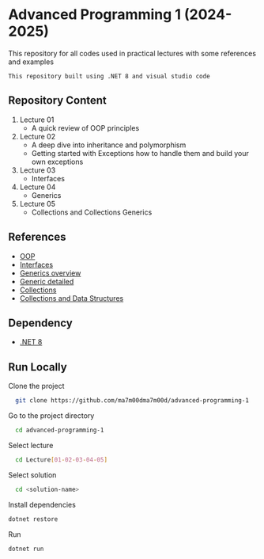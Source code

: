 # Advanced Programming 1 (2024-2025)

This repository for all codes used in practical lectures with some references and examples

`This repository built using .NET 8 and visual studio code`

## Repository Content

1. Lecture 01
   - A quick review of OOP principles
2. Lecture 02
   - A deep dive into inheritance and polymorphism
   - Getting started with Exceptions how to handle them and build your own exceptions
3. Lecture 03
   - Interfaces
4. Lecture 04
   - Generics
5. Lecture 05
   - Collections and Collections Generics

## References

- [OOP](https://learn.microsoft.com/en-us/dotnet/csharp/fundamentals/tutorials/oop)
- [Interfaces](https://learn.microsoft.com/en-us/dotnet/csharp/language-reference/keywords/interface)
- [Generics overview](https://learn.microsoft.com/en-us/dotnet/csharp/fundamentals/types/generics)
- [Generic detailed](https://learn.microsoft.com/en-us/dotnet/standard/generics/)
- [Collections](https://learn.microsoft.com/en-us/dotnet/csharp/language-reference/builtin-types/collections)
- [Collections and Data Structures](https://learn.microsoft.com/en-us/dotnet/standard/collections/)

## Dependency

- [.NET 8](https://download.dotnet.com)

## Run Locally

Clone the project

```bash
  git clone https://github.com/ma7m00dma7m00d/advanced-programming-1
```

Go to the project directory

```bash
  cd advanced-programming-1
```

Select lecture

```bash
  cd Lecture[01-02-03-04-05]
```

Select solution

```bash
  cd <solution-name>
```

Install dependencies

```bash
dotnet restore
```

Run

```bash
dotnet run
```
